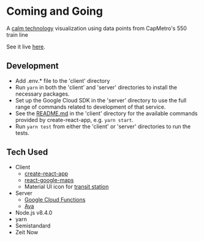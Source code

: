 # Coming and Going

A [calm technology](https://en.wikipedia.org/wiki/Calm_technology) visualization using data points from CapMetro's 550 train line

See it live [here]().

## Development
- Add .env.* file to the 'client' directory
- Run `yarn` in both the 'client' and 'server' directories to install the necessary packages.
- Set up the Google Cloud SDK in the 'server' directory to use the full range of commands related to development of that service.
- See the [README.md](client/README.md) in the 'client' directory for the available commands provided by create-react-app, e.g. `yarn start`.
- Run `yarn test` from either the 'client' or 'server' directories to run the tests.

## Tech Used
- Client
  - [create-react-app](https://github.com/facebookincubator/create-react-app)
  - [react-google-maps](https://www.npmjs.com/package/react-google-maps)
  - Material UI icon for [transit station](https://material.io/icons/#ic_directions_railway)
- Server
  - [Google Cloud Functions](https://cloud.google.com/functions/)
  - [Ava](https://github.com/avajs/ava)
- Node.js v8.4.0
- yarn
- Semistandard
- Zeit Now
